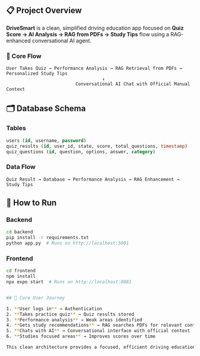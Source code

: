 
## 📋 Project Overview

**DriveSmart** is a clean, simplified driving education app focused on **Quiz Score → AI Analysis → RAG from PDFs → Study Tips** flow using a RAG-enhanced conversational AI agent.

### 🎯 Core Flow
```
User Takes Quiz → Performance Analysis → RAG Retrieval from PDFs → Personalized Study Tips
                                    ↓
                          Conversational AI Chat with Official Manual Context
```
## 🗂️ Database Schema

### Tables
```sql
users (id, username, password)
quiz_results (id, user_id, state, score, total_questions, timestamp)  
quiz_questions (id, question, options, answer, category)
```

### Data Flow
```
Quiz Result → Database → Performance Analysis → RAG Enhancement → Study Tips
```

## 🚀 How to Run

### Backend
```bash
cd backend
pip install -r requirements.txt
python app.py  # Runs on http://localhost:5001
```

### Frontend  
```bash
cd frontend
npm install
npx expo start  # Runs on http://localhost:8081


## 🔄 Core User Journey

1. **User logs in** → Authentication
2. **Takes practice quiz** → Quiz results stored
3. **Performance analysis** → Weak areas identified  
4. **Gets study recommendations** → RAG searches PDFs for relevant content
5. **Chats with AI** → Conversational interface with official context
6. **Studies focused areas** → Improves scores over time

This clean architecture provides a focused, efficient driving education experience with RAG-enhanced AI that grounds responses in official driving manuals and provides personalized study guidance based on actual quiz performance.
